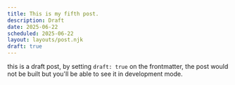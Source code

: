 ```yaml
---
title: This is my fifth post.
description: Draft
date: 2025-06-22
scheduled: 2025-06-22
layout: layouts/post.njk
draft: true
---
```


this is a draft post, by setting `draft: true` on the frontmatter, the post would not be built but you'll be able to see it in development mode.
